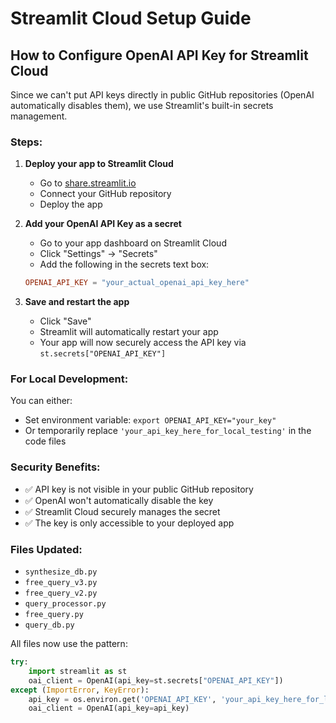 # Streamlit Cloud Setup Guide

## How to Configure OpenAI API Key for Streamlit Cloud

Since we can't put API keys directly in public GitHub repositories (OpenAI automatically disables them), we use Streamlit's built-in secrets management.

### Steps:

1. **Deploy your app to Streamlit Cloud**
   - Go to [share.streamlit.io](https://share.streamlit.io)
   - Connect your GitHub repository
   - Deploy the app

2. **Add your OpenAI API Key as a secret**
   - Go to your app dashboard on Streamlit Cloud
   - Click "Settings" → "Secrets"
   - Add the following in the secrets text box:

   ```toml
   OPENAI_API_KEY = "your_actual_openai_api_key_here"
   ```

3. **Save and restart the app**
   - Click "Save"
   - Streamlit will automatically restart your app
   - Your app will now securely access the API key via `st.secrets["OPENAI_API_KEY"]`

### For Local Development:

You can either:
- Set environment variable: `export OPENAI_API_KEY="your_key"`
- Or temporarily replace `'your_api_key_here_for_local_testing'` in the code files

### Security Benefits:
- ✅ API key is not visible in your public GitHub repository
- ✅ OpenAI won't automatically disable the key
- ✅ Streamlit Cloud securely manages the secret
- ✅ The key is only accessible to your deployed app

### Files Updated:
- `synthesize_db.py`
- `free_query_v3.py`
- `free_query_v2.py`
- `query_processor.py`
- `free_query.py`
- `query_db.py`

All files now use the pattern:
```python
try:
    import streamlit as st
    oai_client = OpenAI(api_key=st.secrets["OPENAI_API_KEY"])
except (ImportError, KeyError):
    api_key = os.environ.get('OPENAI_API_KEY', 'your_api_key_here_for_local_testing')
    oai_client = OpenAI(api_key=api_key)
``` 